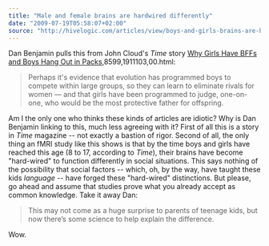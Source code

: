 ```yaml
---
title: "Male and female brains are hardwired differently"
date: "2009-07-19T05:58:07+02:00"
source: "http://hivelogic.com/articles/view/boys-and-girls-brains-are-hardwired-differently"
---
```


Dan Benjamin pulls this from John Cloud's <cite>Time</cite> story [Why Girls Have BFFs and Boys Hang Out in Packs](http://www.time.com/time/health/article/0),8599,1911103,00.html:

> Perhaps it's evidence that evolution has programmed boys to compete within large groups, so they can learn to eliminate rivals for women — and that girls have been programmed to judge, one-on-one, who would be the most protective father for offspring.

Am I the only one who thinks these kinds of articles are idiotic? Why is Dan Benjamin linking to this, much less agreeing with it? First of all this is a story in <cite>Time</cite> magazine -- not exactly a bastion of rigor. Second of all, the only thing an fMRI study like this shows is that by the time boys and girls have reached this age (8 to 17, according to <cite>Time</cite>), their brains have become "hard-wired" to function differently in social situations. This says nothing of the possibility that social factors -- which, oh, by the way, have taught these kids _language_ -- have forged these "hard-wired" distinctions. But please, go ahead and assume that studies prove what you already accept as common knowledge. Take it away Dan:

> This may not come as a huge surprise to parents of teenage kids, but now there’s some science to help explain the difference.

Wow.
